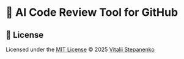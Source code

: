 # 🤖 AI Code Review Tool for GitHub

## 📝 License

Licensed under the [MIT License](https://github.com/Nayjest/github-ai-code-review/blob/main/LICENSE)
© 2025 [Vitalii Stepanenko](mailto:mail@vitaliy.in)